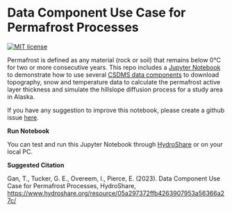 # Data Component Use Case for Permafrost Processes
[![MIT license](https://img.shields.io/badge/License-MIT-blue.svg)](https://github.com/gantian127/permafrost_usecase/blob/master/LICENSE.txt)


Permafrost is defined as any material (rock or soil) that remains below 0°C for two or more consecutive years. This repo
includes a [Jupyter Notebook](permafrost_alaska.ipynb) 
to demonstrate how to use several [CSDMS data components](https://csdms.colorado.edu/wiki/DataComponents) to download 
topography, snow and temperature data to calculate the permafrost active layer thickness 
and simulate the hillslope diffusion process for a study area in Alaska.

If you have any suggestion to improve this notebook, please create a github issue 
[here](https://github.com/gantian127/permafrost_usecase/issues).


**Run Notebook**

You can test and run this Jupyter Notebook through 
[HydroShare](https://www.hydroshare.org/resource/05a297372ffb4263907953a56366a27c/) or on your local PC.

**Suggested Citation**

Gan, T., Tucker, G. E., Overeem, I., Pierce, E. (2023). Data Component Use Case for Permafrost Processes, HydroShare, https://www.hydroshare.org/resource/05a297372ffb4263907953a56366a27c/


